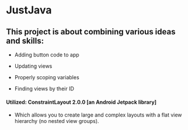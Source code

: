 # JustJava

## This project is about combining various ideas and skills:
* Adding button code to app

* Updating views

* Properly scoping variables

* Finding views by their ID

#### Utilized: ConstraintLayout 2.0.0 [an Android Jetpack library]
* Which allows you to create large and complex layouts with a flat view hierarchy (no nested view groups).

